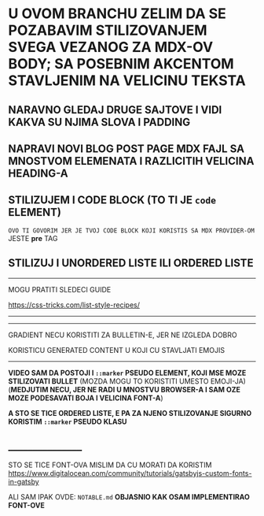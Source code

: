 # U OVOM BRANCHU ZELIM DA SE POZABAVIM STILIZOVANJEM SVEGA VEZANOG ZA MDX-OV BODY; SA POSEBNIM AKCENTOM STAVLJENIM NA VELICINU TEKSTA

## NARAVNO GLEDAJ DRUGE SAJTOVE I VIDI KAKVA SU NJIMA SLOVA I PADDING

## NAPRAVI NOVI BLOG POST PAGE MDX FAJL SA MNOSTVOM ELEMENATA I RAZLICITIH VELICINA HEADING-A

## STILIZUJEM I CODE BLOCK (TO TI JE `code` ELEMENT)

`OVO TI GOVORIM JER JE TVOJ CODE BLOCK KOJI KORISTIS SA MDX PROVIDER-OM` JESTE **pre** TAG

## STILIZUJ I UNORDERED LISTE ILI ORDERED LISTE

***

MOGU PRATITI SLEDECI GUIDE

<https://css-tricks.com/list-style-recipes/>

***

***

GRADIENT NECU KORISTITI ZA BULLETIN-E, JER NE IZGLEDA DOBRO

KORISTICU GENERATED CONTENT U KOJI CU STAVLJATI EMOJIS

***

**VIDEO SAM DA POSTOJI I `::marker` PSEUDO ELEMENT, KOJI MSE MOZE STILIZOVATI BULLET** (MOZDA MOGU TO KORISTITI UMESTO EMOJI-JA) (**MEDJUTIM NECU, JER NE RADI U MNOSTVU BROWSER-A I SAM OZE MOZE PODESAVATI BOJA I VELICINA FONT-A**)

**A STO SE TICE ORDERED LISTE, E PA ZA NJENO STILIZOVANJE SIGURNO KORISTIM `::marker` PSEUDO KLASU**


## _______________

STO SE TICE FONT-OVA MISLIM DA CU MORATI DA KORISTIM <https://www.digitalocean.com/community/tutorials/gatsbyjs-custom-fonts-in-gatsby>

ALI SAM IPAK OVDE: `NOTABLE.md` **OBJASNIO KAK OSAM IMPLEMENTIRAO FONT-OVE**